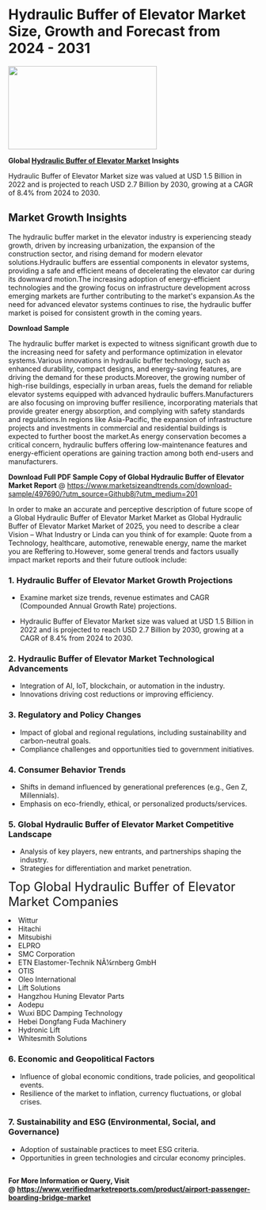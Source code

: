 <H1>Hydraulic Buffer of Elevator Market Size, Growth and Forecast from 2024 - 2031</H1><img class="aligncenter size-medium wp-image-584254" src="https://thirdeyenews.in/wp-content/uploads/2024/09/Global-Market-Research-300x168.jpeg" alt="" width="300" height="168" /><p><strong>Global&nbsp;<a href="https://www.marketsizeandtrends.com/download-sample/497690/?utm_source=Github8j?utm_medium=201">Hydraulic Buffer of Elevator Market</a> Insights</strong></p><p>Hydraulic Buffer of Elevator Market size was valued at USD 1.5 Billion in 2022 and is projected to reach USD 2.7 Billion by 2030, growing at a CAGR of 8.4% from 2024 to 2030.</p><p><h2>Market Growth Insights</h2> <p>The hydraulic buffer market in the elevator industry is experiencing steady growth, driven by increasing urbanization, the expansion of the construction sector, and rising demand for modern elevator solutions.Hydraulic buffers are essential components in elevator systems, providing a safe and efficient means of decelerating the elevator car during its downward motion.The increasing adoption of energy-efficient technologies and the growing focus on infrastructure development across emerging markets are further contributing to the market's expansion.As the need for advanced elevator systems continues to rise, the hydraulic buffer market is poised for consistent growth in the coming years.</p> <p><strong>Download Sample</strong></p> <p>The hydraulic buffer market is expected to witness significant growth due to the increasing need for safety and performance optimization in elevator systems.Various innovations in hydraulic buffer technology, such as enhanced durability, compact designs, and energy-saving features, are driving the demand for these products.Moreover, the growing number of high-rise buildings, especially in urban areas, fuels the demand for reliable elevator systems equipped with advanced hydraulic buffers.Manufacturers are also focusing on improving buffer resilience, incorporating materials that provide greater energy absorption, and complying with safety standards and regulations.In regions like Asia-Pacific, the expansion of infrastructure projects and investments in commercial and residential buildings is expected to further boost the market.As energy conservation becomes a critical concern, hydraulic buffers offering low-maintenance features and energy-efficient operations are gaining traction among both end-users and manufacturers.<p><span class=""><strong>Download Full PDF Sample Copy of Global Hydraulic Buffer of Elevator Market Report</strong> @ <a href="https://www.marketsizeandtrends.com/download-sample/497690/?utm_source=Github8j?utm_medium=201" target="_blank">https://www.marketsizeandtrends.com/download-sample/497690/?utm_source=Github8j?utm_medium=201</a></span></p><p>In order to make an accurate and perceptive description of future scope of a Global&nbsp;Hydraulic Buffer of Elevator Market Market as Global&nbsp;Hydraulic Buffer of Elevator Market Market of 2025, you need to describe a clear Vision &ndash; What Industry or Linda can you think of for example: Quote from a Technology, healthcare, automotive, renewable energy, name the market you are Reffering to.However, some general trends and factors usually impact market reports and their future outlook include:</p><h3>1.&nbsp;<strong>Hydraulic Buffer of Elevator Market Growth Projections</strong></h3><ul><li>Examine market size trends, revenue estimates and CAGR (Compounded Annual Growth Rate) projections.</li><li><p>Hydraulic Buffer of Elevator Market size was valued at USD 1.5 Billion in 2022 and is projected to reach USD 2.7 Billion by 2030, growing at a CAGR of 8.4% from 2024 to 2030.</p></li></ul><h3>2.&nbsp;<strong>Hydraulic Buffer of Elevator Market Technological Advancements</strong></h3><ul><li>Integration of AI, IoT, blockchain, or automation in the industry.</li><li>Innovations driving cost reductions or improving efficiency.</li></ul><h3>3.&nbsp;<strong>Regulatory and Policy Changes</strong></h3><ul><li>Impact of global and regional regulations, including sustainability and carbon-neutral goals.</li><li>Compliance challenges and opportunities tied to government initiatives.</li></ul><h3>4.&nbsp;<strong>Consumer Behavior Trends</strong></h3><ul><li>Shifts in demand influenced by generational preferences (e.g., Gen Z, Millennials).</li><li>Emphasis on eco-friendly, ethical, or personalized products/services.</li></ul><h3>5.&nbsp;<strong>Global Hydraulic Buffer of Elevator Market Competitive Landscape</strong></h3><ul><li>Analysis of key players, new entrants, and partnerships shaping the industry.</li><li>Strategies for differentiation and market penetration.</li></ul><p data-pm-slice="1 1 []"><span style="color: inherit; font-family: inherit; font-size: 25px;">Top Global Hydraulic Buffer of Elevator Market Companies</span></p><div class="" data-test-id=""><p><li>Wittur</li><li> Hitachi</li><li> Mitsubishi</li><li> ELPRO</li><li> SMC Corporation</li><li> ETN Elastomer-Technik NÃ¼rnberg GmbH</li><li> OTIS</li><li> Oleo International</li><li> Lift Solutions</li><li> Hangzhou Huning Elevator Parts</li><li> Aodepu</li><li> Wuxi BDC Damping Technology</li><li> Hebei Dongfang Fuda Machinery</li><li> Hydronic Lift</li><li> Whitesmith Solutions</li></p></div><h3>6.&nbsp;<strong>Economic and Geopolitical Factors</strong></h3><ul><li>Influence of global economic conditions, trade policies, and geopolitical events.</li><li>Resilience of the market to inflation, currency fluctuations, or global crises.</li></ul><h3>7.&nbsp;<strong>Sustainability and ESG (Environmental, Social, and Governance)</strong></h3><ul><li>Adoption of sustainable practices to meet ESG criteria.</li><li>Opportunities in green technologies and circular economy principles.</li></ul><h2><strong style="font-size: 14px;">For More Information or Query, Visit @&nbsp;</strong><a style="background-color: #ffffff; font-size: 14px;" href="https://www.marketsizeandtrends.com/report/hydraulic-buffer-of-elevator-market/" target="_blank">https://www.verifiedmarketreports.com/product/airport-passenger-boarding-bridge-market</a></h2>